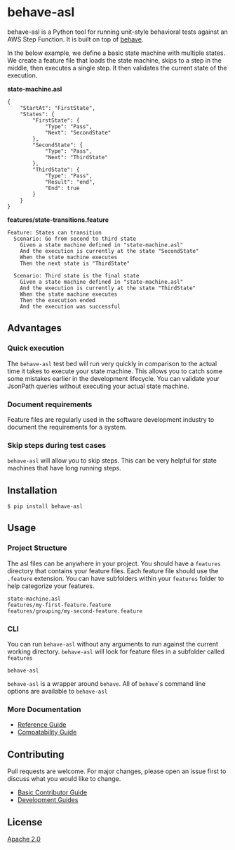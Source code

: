 # behave-asl

behave-asl is a Python tool for running unit-style behavioral tests against an AWS Step Function.  It is built on top of [behave](https://github.com/behave/behave).

In the below example, we define a basic state machine with multiple states.  We create a feature file that loads the state machine, skips to a step in the middle, then executes a single step.  It then validates the current state of the execution.

**state-machine.asl**

```
{
    "StartAt": "FirstState",
    "States": {
        "FirstState": {
            "Type": "Pass",
            "Next": "SecondState"
        },
        "SecondState": {
            "Type": "Pass",
            "Next": "ThirdState"
        },
        "ThirdState": {
            "Type": "Pass",
            "Result": "end",
            "End": true
        }
    }
}
```

**features/state-transitions.feature**

```
Feature: States can transition
  Scenario: Go from second to third state
    Given a state machine defined in "state-machine.asl"
    And the execution is currently at the state "SecondState"
    When the state machine executes
    Then the next state is "ThirdState"

  Scenario: Third state is the final state
    Given a state machine defined in "state-machine.asl"
    And the execution is currently at the state "ThirdState"
    When the state machine executes
    Then the execution ended
    And the execution was successful

```

## Advantages

### Quick execution

The `behave-asl` test bed will run very quickly in comparison to the actual time it takes to execute your state machine.  This allows you to catch some some mistakes earlier in the development lifecycle.  You can validate your JsonPath queries without executing your actual state machine.

### Document requirements

Feature files are regularly used in the software development industry to document the requirements for a system.

### Skip steps during test cases

`behave-asl` will allow you to skip steps.  This can be very helpful for state machines that have long running steps.

## Installation

```
$ pip install behave-asl
```

## Usage

### Project Structure

The asl files can be anywhere in your project.  You should have a `features` directory that contains your feature files.  Each feature file should use the `.feature` extension.  You can have subfolders within your `features` folder to help categorize your features.

```
state-machine.asl
features/my-first-feature.feature
features/grouping/my-second-feature.feature
```

### CLI

You can run `behave-asl` without any arguments to run against the current working directory.  `behave-asl` will look for feature files in a subfolder called `features`

```
behave-asl
```

`behave-asl` is a wrapper around `behave`.  All of `behave`'s command line options are available to `behave-asl`

### More Documentation

- [Reference Guide](docs/reference.md)
- [Compatability Guide](docs/compatability.md)

## Contributing

Pull requests are welcome. For major changes, please open an issue first to discuss what you would like to change.

- [Basic Contributor Guide](CONTRIBUTING.md)
- [Development Guides](docs/devguide.md)

## License

[Apache 2.0](https://www.apache.org/licenses/LICENSE-2.0/)
